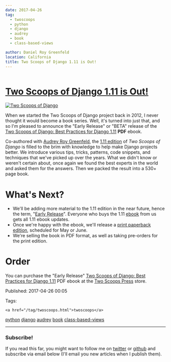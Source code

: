 ```yaml
---
date: 2017-04-26
tag: 
  - twoscoops
  - python
  - django
  - audrey
  - book
  - class-based-views

author: Daniel Roy Greenfeld
location: California
title: Two Scoops of Django 1.11 is Out!
---
```

<div class="twelve wide column">

<h1 class="ui block header">
<div class="content">
<a href="/two-scoops-of-django-1-11.html">Two Scoops of Django 1.11 is Out!</a>
</div>
</h1>
<p><a href="http://twoscoopspress.org/products/two-scoops-of-django-1-11" target="_blank"><img alt="Two Scoops of Django" src="https://cdn.shopify.com/s/files/1/0304/6901/files/tsd-111-alpha-470x235.jpg?2934688328290951771"/></a></p>
<p>When we started the Two Scoops of Django project back in 2012, I never
thought it would become a book series. Well, it's turned into just
that, and so I'm pleased to announce the "Early Release" or "BETA"
release of the <a href="http://twoscoopspress.com/products/two-scoops-of-django-1-11" target="_blank">Two Scoops of Django: Best Practices for Django
1.11</a>
<strong>PDF</strong> ebook.</p>
<p>Co-authored with <a href="https://twitter.com/audreyr" target="_blank">Audrey Roy Greenfeld</a>,
the <a href="http://twoscoopspress.com/products/two-scoops-of-django-1-11" target="_blank">1.11
edition</a>
of <em>Two Scoops of Django</em> is filled to the brim with knowledge to help
make Django projects better. We introduce various tips, tricks,
patterns, code snippets, and techniques that we've picked up over the
years. What we didn't know or weren't certain about, once again we
found the best experts in the world and asked them for the answers. Then
we packed the result into a 530+ page book.</p>
<h1 id="whats-next">What's Next?</h1>
<ul>
<li>We'll be adding more material to the 1.11 edition in the near
future, hence the term, "<a href="http://twoscoopspress.com/pages/two-scoops-of-django-1-11-faq#what-does-early-release-mean" target="_blank">Early
Release</a>".
Everyone who buys the 1.11
<a href="http://twoscoopspress.com/products/two-scoops-of-django-1-11" target="_blank">ebook</a>
from us gets all 1.11 ebook updates.</li>
<li>Once we're happy with the ebook, we'll release a <a href="http://twoscoopspress.com/pages/two-scoops-of-django-1-11-faq#what-formats" target="_blank">print paperback
edition</a>,
scheduled for May or June.</li>
<li>We're selling the book in PDF format, as well as taking pre-orders
for the print edition.</li>
</ul>
<h1 id="order">Order</h1>
<p>You can purchase the "Early Release" <a href="http://twoscoopspress.com/products/two-scoops-of-django-1-11" target="_blank">Two Scoops of Django: Best
Practices for Django
1.11</a> PDF
ebook at the <a href="http://twoscoopspress.com/products/two-scoops-of-django-1-11" target="_blank">Two Scoops
Press</a>
store.</p>
<p>Published: 2017-04-26 00:05</p>
<p>Tags:
  
    <a href="/tag/twoscoops.html">twoscoops</a>
<a href="/tag/python.html">python</a>
<a href="/tag/django.html">django</a>
<a href="/tag/audrey.html">audrey</a>
<a href="/tag/book.html">book</a>
<a href="/tag/class-based-views.html">class-based-views</a>
</p>
<hr/>
<h3 class="ui header">Subscribe!</h3>
<p>If you read this far, you might want to follow me on <a href="https://twitter.com/pydanny">twitter</a> or <a href="https://github.com/pydanny">github</a> and subscribe via email below (I'll email you new articles when I publish them).</p>
<!-- Begin MailChimp Signup Form -->
</div>